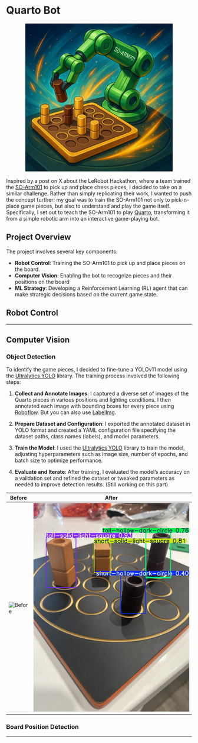 # Quarto Bot

<p align="center">
  <img src="assets/preview.png" alt="Quarto Bot Demo" width="400"/>
</p>

Inspired by a post on X about the LeRobot Hackathon, where a team trained the [SO-Arm101](https://github.com/TheRobotStudio/SO-ARM100?tab=readme-ov-file) to pick up and place chess pieces, I decided to take on a similar challenge. Rather than simply replicating their work, I wanted to push the concept further: my goal was to train the SO-Arm101 not only to pick-n-place game pieces, but also to understand and play the game itself. Specifically, I set out to teach the SO-Arm101 to play [Quarto](https://en.wikipedia.org/wiki/Quarto_(board_game)), transforming it from a simple robotic arm into an interactive game-playing bot.

## Project Overview
The project involves several key components:
- **Robot Control**: Training the SO-Arm101 to pick up and place pieces on the board.
- **Computer Vision**: Enabling the bot to recognize pieces and their positions on the board
- **ML Strategy**: Developing a Reinforcement Learning (RL) agent that can make strategic decisions based on the current game state.

## Robot Control 

---
## Computer Vision

### Object Detection
To identify the game pieces, I decided to fine-tune a YOLOv11 model using the [Ultralytics YOLO](https://github.com/ultralytics/ultralytics?tab=readme-ov-file) library. The training process involved the following steps:

1. **Collect and Annotate Images**: I captured a diverse set of images of the Quarto pieces in various positions and lighting conditions. I then annotated each image with bounding boxes for every piece using [Roboflow](https://roboflow.com/). But you can also use [LabelImg](https://github.com/tzutalin/labelImg).

2. **Prepare Dataset and Configuration**: I exported the annotated dataset in YOLO format and created a YAML configuration file specifying the dataset paths, class names (labels), and model parameters.

3. **Train the Model**: I used the [Ultralytics YOLO](https://github.com/ultralytics/ultralytics?tab=readme-ov-file) library to train the model, adjusting hyperparameters such as image size, number of epochs, and batch size to optimize performance.

4. **Evaluate and Iterate**: After training, I evaluated the model’s accuracy on a validation set and refined the dataset or tweaked parameters as needed to improve detection results. (Still working on this part)

| Before                | After                   |
|-----------------------|-------------------------|
| ![Before](assets/raw.png)    | ![After](assets/detection_results.jpg) |

### Board Position Detection


---